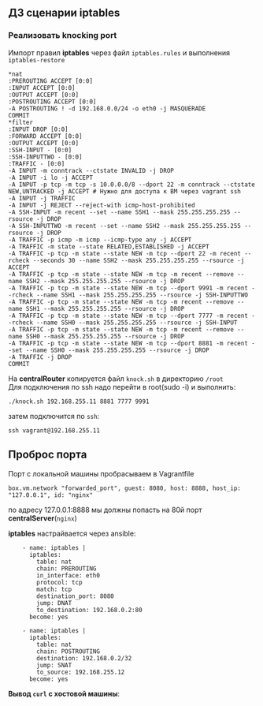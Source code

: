 ## ДЗ сценарии iptables

### Реализовать knocking port
Импорт правил **iptables** через файл `iptables.rules` и выполнения `iptables-restore`
```
*nat
:PREROUTING ACCEPT [0:0]
:INPUT ACCEPT [0:0]
:OUTPUT ACCEPT [0:0]
:POSTROUTING ACCEPT [0:0]
-A POSTROUTING ! -d 192.168.0.0/24 -o eth0 -j MASQUERADE
COMMIT
*filter
:INPUT DROP [0:0]
:FORWARD ACCEPT [0:0]
:OUTPUT ACCEPT [0:0]
:SSH-INPUT - [0:0]
:SSH-INPUTTWO - [0:0]
:TRAFFIC - [0:0]
-A INPUT -m conntrack --ctstate INVALID -j DROP
-A INPUT -i lo -j ACCEPT
-A INPUT -p tcp -m tcp -s 10.0.0.0/8 --dport 22 -m conntrack --ctstate NEW,UNTRACKED -j ACCEPT # Нужно для доступа к ВМ через vagrant ssh
-A INPUT -j TRAFFIC
-A INPUT -j REJECT --reject-with icmp-host-prohibited
-A SSH-INPUT -m recent --set --name SSH1 --mask 255.255.255.255 --rsource -j DROP
-A SSH-INPUTTWO -m recent --set --name SSH2 --mask 255.255.255.255 --rsource -j DROP
-A TRAFFIC -p icmp -m icmp --icmp-type any -j ACCEPT
-A TRAFFIC -m state --state RELATED,ESTABLISHED -j ACCEPT
-A TRAFFIC -p tcp -m state --state NEW -m tcp --dport 22 -m recent --rcheck --seconds 30 --name SSH2 --mask 255.255.255.255 --rsource -j ACCEPT
-A TRAFFIC -p tcp -m state --state NEW -m tcp -m recent --remove --name SSH2 --mask 255.255.255.255 --rsource -j DROP
-A TRAFFIC -p tcp -m state --state NEW -m tcp --dport 9991 -m recent --rcheck --name SSH1 --mask 255.255.255.255 --rsource -j SSH-INPUTTWO
-A TRAFFIC -p tcp -m state --state NEW -m tcp -m recent --remove --name SSH1 --mask 255.255.255.255 --rsource -j DROP
-A TRAFFIC -p tcp -m state --state NEW -m tcp --dport 7777 -m recent --rcheck --name SSH0 --mask 255.255.255.255 --rsource -j SSH-INPUT
-A TRAFFIC -p tcp -m state --state NEW -m tcp -m recent --remove --name SSH0 --mask 255.255.255.255 --rsource -j DROP
-A TRAFFIC -p tcp -m state --state NEW -m tcp --dport 8881 -m recent --set --name SSH0 --mask 255.255.255.255 --rsource -j DROP
-A TRAFFIC -j DROP
COMMIT
```

На **centralRouter** копируется файл `knock.sh` в директорию `/root`  
Для подключения по ssh надо перейти в root(sudo -i) и выполнить:  
```
./knock.sh 192.168.255.11 8881 7777 9991 
```
затем подключится по `ssh`:
```
ssh vagrant@192.168.255.11
```

## Проброс порта
Порт с локальной машины пробрасываем в Vagrantfile  
```
box.vm.network "forwarded_port", guest: 8080, host: 8888, host_ip: "127.0.0.1", id: "nginx"
```
по адресу 127.0.0.1:8888 мы должны попасть на 80й порт **centralServer**(`nginx`)  
  
**iptables** настрайвается через ansible:
```
    - name: iptables |
      iptables:
        table: nat
        chain: PREROUTING
        in_interface: eth0
        protocol: tcp
        match: tcp
        destination_port: 8080
        jump: DNAT
        to_destination: 192.168.0.2:80
      become: yes

    - name: iptables |
      iptables:
        table: nat
        chain: POSTROUTING
        destination: 192.168.0.2/32
        jump: SNAT
        to_source: 192.168.255.12
      become: yes
```
**Вывод `curl` с хостовой машины**:
